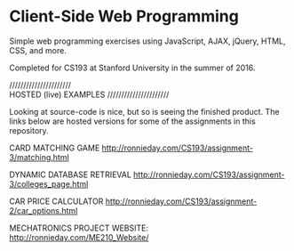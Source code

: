 # Client-Side Web Programming

Simple web programming exercises using JavaScript, AJAX, jQuery, 
HTML, CSS, and more.

Completed for CS193 at Stanford University in the summer of 2016.

//////////////////////  
HOSTED (live) EXAMPLES 
//////////////////////  

Looking at source-code is nice, but so is seeing the finished
product.  The links below are hosted versions for some of the 
assignments in this repository.

CARD MATCHING GAME
http://ronnieday.com/CS193/assignment-3/matching.html

DYNAMIC DATABASE RETRIEVAL
http://ronnieday.com/CS193/assignment-3/colleges_page.html

CAR PRICE CALCULATOR
http://ronnieday.com/CS193/assignment-2/car_options.html

MECHATRONICS PROJECT WEBSITE:
http://ronnieday.com/ME210_Website/

